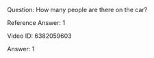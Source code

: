 Question: How many people are there on the car?

Reference Answer: 1

Video ID: 6382059603

Answer: 1

